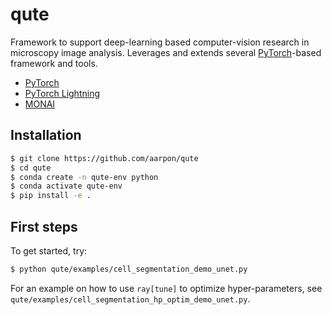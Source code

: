 # qute

Framework to support deep-learning based computer-vision research in microscopy image analysis. Leverages and extends several [PyTorch](https://pytorch.org)-based framework and tools.

* [PyTorch](https://pytorch.org)
* [PyTorch Lightning](https://www.pytorchlightning.ai/)
* [MONAI](https://monai.io)

## Installation

```bash
$ git clone https://github.com/aarpon/qute
$ cd qute
$ conda create -n qute-env python
$ conda activate qute-env
$ pip install -e .
```

## First steps

To get started, try:

```bash
$ python qute/examples/cell_segmentation_demo_unet.py 
```

For an example on how to use `ray[tune]` to optimize hyper-parameters, see `qute/examples/cell_segmentation_hp_optim_demo_unet.py`.

